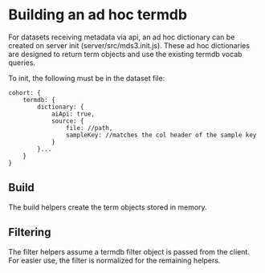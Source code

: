 # Building an ad hoc termdb
For datasets receiving metadata via api, an ad hoc dictionary can be created on server init (server/src/mds3.init.js). These ad hoc dictionaries are designed to return term objects and use the existing termdb vocab queries. 

To init, the following must be in the dataset file: 
```
cohort: {
    termdb: {
        dictionary: {
            aiApi: true,
            source: {
                file: //path,
                sampleKey: //matches the col header of the sample key
            }
        }...
    }
}
```
## Build
The build helpers create the term objects stored in memory. 

## Filtering
The filter helpers assume a termdb filter object is passed from the client. For easier use, the filter is normalized for the remaining helpers. 
